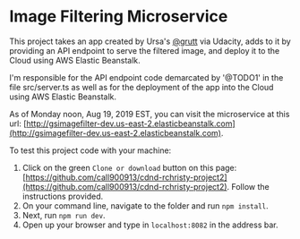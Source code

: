 # Image Filtering Microservice

This project takes an app created by Ursa's [@grutt](https://github.com/grutt/udacity-c2-image-filter) via Udacity, adds to it by providing an API endpoint to serve the filtered image, and deploy it to the Cloud using AWS Elastic Beanstalk.

I'm responsible for the API endpoint code demarcated by '@TODO1' in the file src/server.ts as well as for the deployment of the app into the Cloud using AWS Elastic Beanstalk.

As of Monday noon, Aug 19, 2019 EST, you can visit the microservice at this url: [http://gsimagefilter-dev.us-east-2.elasticbeanstalk.com](http://gsimagefilter-dev.us-east-2.elasticbeanstalk.com).

To test this project code with your machine:
1. Click on the green `Clone or download` button on this page: [https://github.com/call900913/cdnd-rchristy-project2](https://github.com/call900913/cdnd-rchristy-project2). Follow the instructions provided.
2. On your command line, navigate to the folder and run `npm install`.
3. Next, run `npm run dev`.
4. Open up your browser and type in `localhost:8082` in the address bar.
